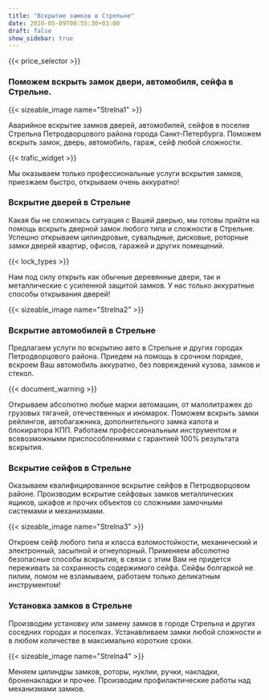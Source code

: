 ```yaml
---
title: "Вскрытие замков в Стрельне"
date: 2020-05-09T00:55:30+03:00
draft: false
show_sidebar: true
---
```

{{< price_selector >}}

### Поможем вскрыть замок двери, автомобиля, сейфа в Стрельне.

{{< sizeable_image name="Strelna1" >}} 

Аварийное вскрытие замков дверей, автомобилей, сейфов в поселке Стрельна Петродворцового района города Санкт-Петербурга. Поможем вскрыть замок, дверь, автомобиль, гараж, сейф любой сложности. 

{{< trafic_widget >}}

Мы оказываем только профессиональные услуги вскрытия замков, приезжаем быстро, открываем очень аккуратно!

### Вскрытие дверей в Стрельне

Какая бы не сложилась ситуация с Вашей дверью, мы готовы прийти на помощь вскрыть дверной замок любого типа и сложности в Стрельне. Успешно открываем цилиндровые, сувальдные, дисковые, роторные замки дверей квартир, офисов, гаражей и других помещений. 

{{< lock_types >}}

Нам под силу открыть как обычные деревянные двери, так и металлические с усиленной защитой замков. У нас только аккуратные способы открывания дверей!

{{< sizeable_image name="Strelna2" >}} 

### Вскрытие автомобилей в Стрельне

Предлагаем услуги по вскрытию авто в Стрельне и других городах Петродворцового района. Приедем на помощь в срочном порядке, вскроем Ваш автомобиль аккуратно, без повреждений кузова, замков и стекол. 

{{< document_warning >}}

Открываем абсолютно любые марки автомашин, от малолитражек до грузовых тягачей, отечественных и иномарок. Поможем вскрыть замки рейлингов, автобагажника, дополнительного замка капота и блокиратора КПП. Работаем профессиональным инструментом и всевозможными приспособлениями с гарантией 100% результата вскрытия.

### Вскрытие сейфов в Стрельне

Оказываем квалифицированное вскрытие сейфов в Петродворцовом районе. Производим вскрытие сейфовых замков металлических ящиков, шкафов и прочих объектов со сложными замочными системами и механизмами. 

{{< sizeable_image name="Strelna3" >}} 

Откроем сейф любого типа и класса взломостойкости, механический и электронный, засыпной и огнеупорный. Применяем абсолютно безопасные способы вскрытия, в связи с этим Вам не придется переживать за сохранность содержимого сейфа. Сейфы болгаркой не пилим, ломом не взламываем, работаем только деликатным инструментом!

### Установка замков в Стрельне

Производим установку или замену замков в городе Стрельна  и других соседних городах и поселках. Устанавливаем замки любой сложности и в любом количестве  в максимально короткие сроки. 

{{< sizeable_image name="Strelna4" >}} 

Меняем цилиндры замков, роторы, нуклии, ручки, накладки, броненакладки и прочее. Производим профилактические работы над механизмами замков.